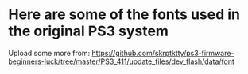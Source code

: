 # Here are some of the fonts used in the original PS3 system

Upload some more from: https://github.com/skrptktty/ps3-firmware-beginners-luck/tree/master/PS3_411/update_files/dev_flash/data/font
